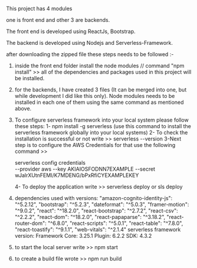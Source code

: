 This project has 4 modules

one is front end and other 3 are backends.

The front end is developed using ReactJs, Bootstrap.

The backend is developed using Nodejs and Serverless-Framework.

after downloading the zipped file these steps needs to be followed :-

1. inside the front end folder install the node modules // command "npm install" >> all of the dependencies and packages used in this project will be installed.
2. for the backends, I have created 3 files (It can be merged into one, but while development I did like this only).
   Node modules needs to be installed in each one of them using the same command as mentioned above.

3. To configure serverless framework into your local system please follow these steps:
   1- npm install -g serverless (use this command to install the serverless framework globally into your local systems)
   2- To check the installation is successful or not write >> serverless --version
   3-Next step is to configure the AWS Credentials for that use the following command >>

   serverless config credentials \
   --provider aws
   --key AKIAIOSFODNN7EXAMPLE
   --secret wJalrXUtnFEMI/K7MDENG/bPxRfiCYEXAMPLEKEY

   4- To deploy the application write >> serverless deploy or sls deploy

4. dependencies used with versions:
   "amazon-cognito-identity-js": "^5.2.12",
   "bootstrap": "^5.2.3",
   "dateformat": "^5.0.3",
   "framer-motion": "^9.0.2",
   "react": "^18.2.0",
   "react-bootstrap": "^2.7.2",
   "react-csv": "^2.2.2",
   "react-dom": "^18.2.0",
   "react-papaparse": "^3.18.2",
   "react-router-dom": "^6.8.0",
   "react-scripts": "^5.0.1",
   "react-table": "^7.8.0",
   "react-toastify": "^9.1.1",
   "web-vitals": "^2.1.4"
   serverless framework version: 
                     Framework Core: 3.25.1
                      Plugin: 6.2.2
                      SDK: 4.3.2


5. to start the local server write >>  npm start
6. to create a build file wrote >> npm run build